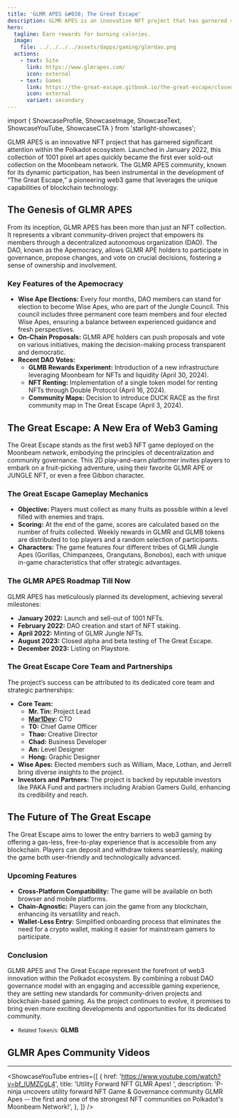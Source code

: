 ```yaml
---
title: 'GLMR APES &#038; The Great Escape'
description: GLMR APES is an innovative NFT project that has garnered significant attention within the Polkadot ecosystem.
hero:
  tagline: Earn rewards for burning calories.
  image: 
    file: ../../../../assets/dapps/gaming/glmrdao.png
  actions:
    - text: Site
      link: https://www.glmrapes.com/
      icon: external
    - text: Games
      link: https://the-great-escape.gitbook.io/the-great-escape/closed-beta/introduction
      icon: external
      variant: secondary
---
```


import { ShowcaseProfile, ShowcaseImage, ShowcaseText, ShowcaseYouTube, ShowcaseCTA } from 'starlight-showcases';

GLMR APES is an innovative NFT project that has garnered significant attention within the Polkadot ecosystem. Launched in January 2022, this collection of 1001 pixel art apes quickly became the first ever sold-out collection on the Moonbeam network. The GLMR APES community, known for its dynamic participation, has been instrumental in the development of “The Great Escape,” a pioneering web3 game that leverages the unique capabilities of blockchain technology.

## The Genesis of GLMR APES
From its inception, GLMR APES has been more than just an NFT collection. It represents a vibrant community-driven project that empowers its members through a decentralized autonomous organization (DAO). The DAO, known as the Apemocracy, allows GLMR APE holders to participate in governance, propose changes, and vote on crucial decisions, fostering a sense of ownership and involvement.

### Key Features of the Apemocracy
- **Wise Ape Elections:** Every four months, DAO members can stand for election to become Wise Apes, who are part of the Jungle Council. This council includes three permanent core team members and four elected Wise Apes, ensuring a balance between experienced guidance and fresh perspectives.
- **On-Chain Proposals:** GLMR APE holders can push proposals and vote on various initiatives, making the decision-making process transparent and democratic.
- **Recent DAO Votes:**
  - **GLMB Rewards Experiment:** Introduction of a new infrastructure leveraging Moonbeam for NFTs and liquidity (April 30, 2024).
  - **NFT Renting:** Implementation of a single token model for renting NFTs through Double Protocol (April 16, 2024).
  - **Community Maps:** Decision to introduce DUCK RACE as the first community map in The Great Escape (April 3, 2024).

## The Great Escape: A New Era of Web3 Gaming
The Great Escape stands as the first web3 NFT game deployed on the Moonbeam network, embodying the principles of decentralization and community governance. This 2D play-and-earn platformer invites players to embark on a fruit-picking adventure, using their favorite GLMR APE or JUNGLE NFT, or even a free Gibbon character.

### The Great Escape Gameplay Mechanics
- **Objective:** Players must collect as many fruits as possible within a level filled with enemies and traps.
- **Scoring:** At the end of the game, scores are calculated based on the number of fruits collected. Weekly rewards in GLMR and GLMB tokens are distributed to top players and a random selection of participants.
- **Characters:** The game features four different tribes of GLMR Jungle Apes (Gorillas, Chimpanzees, Orangutans, Bonobos), each with unique in-game characteristics that offer strategic advantages.

### The GLMR APES Roadmap Till Now
GLMR APES has meticulously planned its development, achieving several milestones:
- **January 2022:** Launch and sell-out of 1001 NFTs.
- **February 2022:** DAO creation and start of NFT staking.
- **April 2022:** Minting of GLMR Jungle NFTs.
- **August 2023:** Closed alpha and beta testing of The Great Escape.
- **December 2023:** Listing on Playstore.

### The Great Escape Core Team and Partnerships
The project’s success can be attributed to its dedicated core team and strategic partnerships:
- **Core Team:**
  - **Mr. Tin:** Project Lead
  - **[Mar1Dev](https://twitter.com/mar1dev):** CTO
  - **T0:** Chief Game Officer
  - **Thao:** Creative Director
  - **Chad:** Business Developer
  - **An:** Level Designer
  - **Hong:** Graphic Designer
- **Wise Apes:** Elected members such as William, Mace, Lothan, and Jerrell bring diverse insights to the project.
- **Investors and Partners:** The project is backed by reputable investors like PAKA Fund and partners including Arabian Gamers Guild, enhancing its credibility and reach.

## The Future of The Great Escape
The Great Escape aims to lower the entry barriers to web3 gaming by offering a gas-less, free-to-play experience that is accessible from any blockchain. Players can deposit and withdraw tokens seamlessly, making the game both user-friendly and technologically advanced.

### Upcoming Features
- **Cross-Platform Compatibility:** The game will be available on both browser and mobile platforms.
- **Chain-Agnostic:** Players can join the game from any blockchain, enhancing its versatility and reach.
- **Wallet-Less Entry:** Simplified onboarding process that eliminates the need for a crypto wallet, making it easier for mainstream gamers to participate.

### Conclusion
GLMR APES and The Great Escape represent the forefront of web3 innovation within the Polkadot ecosystem. By combining a robust DAO governance model with an engaging and accessible gaming experience, they are setting new standards for community-driven projects and blockchain-based gaming. As the project continues to evolve, it promises to bring even more exciting developments and opportunities for its dedicated community.

- <small>Related Token/s:</small> **GLMB**

## GLMR Apes Community Videos
------------
<ShowcaseYouTube
  entries={[
    {
      href: 'https://www.youtube.com/watch?v=bf_lUMZCgL4',
      title: 'Utility Forward NFT GLMR Apes! ',
      description: 'P-ninja uncovers utility forward NFT Game & Governance community GLMR Apes -- the first and one of the strongest NFT communities on Polkadot's Moonbeam Network!',
    },
  ]} />